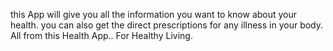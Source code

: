 this App will give you all the information you want to know about your health. you can also get the direct prescriptions for any illness in your body. All from this Health App.. For Healthy Living.
